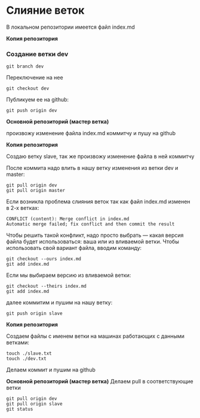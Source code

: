 Слияние веток
=============

В локальном репозитории имеется файл index.md

**Копия репозитория**

### Cоздание ветки dev

    git branch dev

Переключение на нее

    git checkout dev

Публикуем ее на github:

    git push origin dev


**Основной репозиторий (мастер ветка)**

произвожу изменение файла index.md
коммитчу и пушу на github

**Копия репозитория**

Создаю ветку slave, так же произвожу изменение файла в ней коммитчу

После коммита надо влить в нашу ветку изменения из ветки dev и master:

    git pull origin dev 
    git pull origin master

Если возникла проблема слияния веток так как файл index.md изменен в 2-х ветках:

    CONFLICT (content): Merge conflict in index.md
    Automatic merge failed; fix conflict and then commit the result

Чтобы решить такой конфликт, надо просто выбрать — какая версия файла будет использоваться: ваша или из вливаемой ветки. Чтобы использовать свой вариант файла, вводим команду:

    git checkout --ours index.md
    git add index.md

Если мы выбираем версию из вливаемой ветки:

    git checkout --theirs index.md
    git add index.md

далее коммитим и пушим на нашу ветку:

    git push origin slave

**Копия репозитория**

Создаем файлы с именем ветки на машинах работающих с данными ветками:

    touch ./slave.txt 
    touch ./dev.txt 

Делаем коммит и пушим на github

**Основной репозиторий (мастер ветка)**
Делаем pull в соответствующие ветки

    git pull origin dev
    git pull origin slave
    git status
